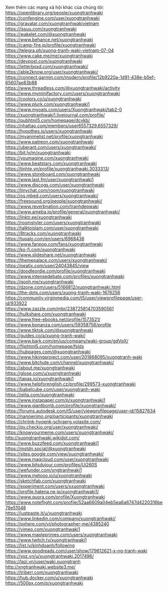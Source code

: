 Xem thêm các mạng xã hội khác của chúng tôi:<br>
<a href="https://openlibrary.org/people/xuongtranhwaki">https://openlibrary.org/people/xuongtranhwaki</a><br>
<a href="https://confengine.com/user/xuongtranhwaki">https://confengine.com/user/xuongtranhwaki</a><br>
<a href="https://gravatar.com/xuongtranhwakivietnam">https://gravatar.com/xuongtranhwakivietnam</a><br>
<a href="https://issuu.com/xuongtranhwaki">https://issuu.com/xuongtranhwaki</a><br>
<a href="https://wakelet.com/@xuongtranhwaki">https://wakelet.com/@xuongtranhwaki</a><br>
<a href="https://www.behance.net/xuongtranhwaki">https://www.behance.net/xuongtranhwaki</a><br>
<a href="https://camp-fire.jp/profile/xuongtranhwaki">https://camp-fire.jp/profile/xuongtranhwaki</a><br>
<a href="https://telegra.ph/xuong-tranh-waki-vietnam-07-04">https://telegra.ph/xuong-tranh-waki-vietnam-07-04</a><br>
<a href="https://www.cake.me/me/xuongtranhwaki">https://www.cake.me/me/xuongtranhwaki</a><br>
<a href="https://devpost.com/xuongtranhwaki">https://devpost.com/xuongtranhwaki</a><br>
<a href="https://letterboxd.com/xuongtranhwaki/">https://letterboxd.com/xuongtranhwaki/</a><br>
<a href="https://able2know.org/user/xuongtranhwaki/">https://able2know.org/user/xuongtranhwaki/</a><br>
<a href="https://connect.garmin.com/modern/profile/12b9220a-1d91-438e-b5ef-65607ae83b88">https://connect.garmin.com/modern/profile/12b9220a-1d91-438e-b5ef-65607ae83b88</a><br>
<a href="https://www.threadless.com/@xuongtranhwaki/activity">https://www.threadless.com/@xuongtranhwaki/activity</a><br>
<a href="https://www.myminifactory.com/users/xuongtranhwaki">https://www.myminifactory.com/users/xuongtranhwaki</a><br>
<a href="https://coolors.co/u/xuongtranhwaki">https://coolors.co/u/xuongtranhwaki</a><br>
<a href="https://www.plurk.com/xuongtranhwaki1">https://www.plurk.com/xuongtranhwaki1</a><br>
<a href="https://www.myoats.com/users/Xuongtranhwaki/tab2-0">https://www.myoats.com/users/Xuongtranhwaki/tab2-0</a><br>
<a href="https://xuongtranhwaki1.livejournal.com/profile/">https://xuongtranhwaki1.livejournal.com/profile/</a><br>
<a href="https://pubhtml5.com/homepage/dcvkb/">https://pubhtml5.com/homepage/dcvkb/</a><br>
<a href="https://nhattao.com/members/user6557329.6557329/">https://nhattao.com/members/user6557329.6557329/</a><br>
<a href="https://hypothes.is/users/xuongtranhwaki">https://hypothes.is/users/xuongtranhwaki</a><br>
<a href="https://myanimelist.net/profile/xuongtranhwaki">https://myanimelist.net/profile/xuongtranhwaki</a><br>
<a href="https://www.patreon.com/xuongtranhwaki">https://www.patreon.com/xuongtranhwaki</a><br>
<a href="https://uberant.com/users/xuongtranhwaki/">https://uberant.com/users/xuongtranhwaki/</a><br>
<a href="https://bit.ly/m/xuongtranhwaki">https://bit.ly/m/xuongtranhwaki</a><br>
<a href="https://youmagine.com/xuongtranhwaki">https://youmagine.com/xuongtranhwaki</a><br>
<a href="https://www.beatstars.com/xuongtranhwaki">https://www.beatstars.com/xuongtranhwaki</a><br>
<a href="https://tinhte.vn/profile/xuongtranhwaki.3033313/">https://tinhte.vn/profile/xuongtranhwaki.3033313/</a><br>
<a href="https://www.storeboard.com/xuongtranhwaki">https://www.storeboard.com/xuongtranhwaki</a><br>
<a href="https://www.last.fm/user/xuongtranhwaki1">https://www.last.fm/user/xuongtranhwaki1</a><br>
<a href="https://www.discogs.com/user/xuongtranhwaki">https://www.discogs.com/user/xuongtranhwaki</a><br>
<a href="https://tinychat.com/room/xuongtranhwaki">https://tinychat.com/room/xuongtranhwaki</a><br>
<a href="https://os.mbed.com/users/xuongtranhwaki/">https://os.mbed.com/users/xuongtranhwaki/</a><br>
<a href="https://freesound.org/people/xuongtranhwaki/">https://freesound.org/people/xuongtranhwaki/</a><br>
<a href="https://www.reverbnation.com/tranhdepwaki">https://www.reverbnation.com/tranhdepwaki</a><br>
<a href="https://www.ameba.jp/profile/general/xuongtranhwaki/">https://www.ameba.jp/profile/general/xuongtranhwaki/</a><br>
<a href="https://linktr.ee/xuongtranhwaki">https://linktr.ee/xuongtranhwaki</a><br>
<a href="https://roomstyler.com/users/xuongtranhwaki">https://roomstyler.com/users/xuongtranhwaki</a><br>
<a href="https://talktoislam.com/user/xuongtranhwaki">https://talktoislam.com/user/xuongtranhwaki</a><br>
<a href="https://8tracks.com/xuongtranhwaki">https://8tracks.com/xuongtranhwaki</a><br>
<a href="https://tupalo.com/en/users/6968436">https://tupalo.com/en/users/6968436</a><br>
<a href="https://www.fanpop.com/fans/xuongtranhwaki">https://www.fanpop.com/fans/xuongtranhwaki</a><br>
<a href="https://ko-fi.com/xuongtranhwaki">https://ko-fi.com/xuongtranhwaki</a><br>
<a href="https://www.slideshare.net/xuongtranhwaki">https://www.slideshare.net/xuongtranhwaki</a><br>
<a href="https://themepalace.com/users/xuongtranhwaki/">https://themepalace.com/users/xuongtranhwaki/</a><br>
<a href="https://peatix.com/user/24043845/view">https://peatix.com/user/24043845/view</a><br>
<a href="https://doodleordie.com/profile/xuongtranhwaki">https://doodleordie.com/profile/xuongtranhwaki</a><br>
<a href="https://www.intensedebate.com/profiles/xuongtranhwaki">https://www.intensedebate.com/profiles/xuongtranhwaki</a><br>
<a href="https://qooh.me/xuongtranhwaki">https://qooh.me/xuongtranhwaki</a><br>
<a href="https://dzone.com/users/5166812/xuongtranhwaki.html">https://dzone.com/users/5166812/xuongtranhwaki.html</a><br>
<a href="https://the-dots.com/users/xuong-tranh-waki-1676256">https://the-dots.com/users/xuong-tranh-waki-1676256</a><br>
<a href="https://community.virginmedia.com/t5/user/viewprofilepage/user-id/933922">https://community.virginmedia.com/t5/user/viewprofilepage/user-id/933922</a><br>
<a href="https://www.zazzle.com/mbr/238725814703590561">https://www.zazzle.com/mbr/238725814703590561</a><br>
<a href="https://hulkshare.com/xuongtranhwaki">https://hulkshare.com/xuongtranhwaki</a><br>
<a href="https://www.free-ebooks.net/profile/1573521/">https://www.free-ebooks.net/profile/1573521/</a><br>
<a href="https://www.bonanza.com/users/59358756/profile">https://www.bonanza.com/users/59358756/profile</a><br>
<a href="https://www.tiktok.com/@xuongtranhwaki">https://www.tiktok.com/@xuongtranhwaki</a><br>
<a href="https://guides.co/a/xuong-tranh-waki/">https://guides.co/a/xuong-tranh-waki/</a><br>
<a href="https://www.bark.com/en/us/company/waki-group/gdVqX/">https://www.bark.com/en/us/company/waki-group/gdVqX/</a><br>
<a href="https://fliphtml5.com/homepage/fslds">https://fliphtml5.com/homepage/fslds</a><br>
<a href="https://hubpages.com/@xuongtranhwaki">https://hubpages.com/@xuongtranhwaki</a><br>
<a href="https://www.hikingproject.com/user/201868095/xuongtranh-waki">https://www.hikingproject.com/user/201868095/xuongtranh-waki</a><br>
<a href="https://www.bitchute.com/channel/xuongtranhwaki/">https://www.bitchute.com/channel/xuongtranhwaki/</a><br>
<a href="https://about.me/xuongtranhwaki">https://about.me/xuongtranhwaki</a><br>
<a href="https://glose.com/u/xuongtranhwaki">https://glose.com/u/xuongtranhwaki</a><br>
<a href="https://tapas.io/xuongtranhwaki1">https://tapas.io/xuongtranhwaki1</a><br>
<a href="https://www.helpforenglish.cz/profile/299573-xuongtranhwaki">https://www.helpforenglish.cz/profile/299573-xuongtranhwaki</a><br>
<a href="https://babelcube.com/user/xuongtranh-waki">https://babelcube.com/user/xuongtranh-waki</a><br>
<a href="https://qiita.com/xuongtranhwaki">https://qiita.com/xuongtranhwaki</a><br>
<a href="https://www.instapaper.com/p/xuongtranhwaki1">https://www.instapaper.com/p/xuongtranhwaki1</a><br>
<a href="https://www.giantbomb.com/profile/xuongtranhwaki/">https://www.giantbomb.com/profile/xuongtranhwaki/</a><br>
<a href="https://forums.autodesk.com/t5/user/viewprofilepage/user-id/15827634">https://forums.autodesk.com/t5/user/viewprofilepage/user-id/15827634</a><br>
<a href="https://nanowrimo.org/participants/xuongtranhwaki">https://nanowrimo.org/participants/xuongtranhwaki</a><br>
<a href="https://chriink-hyoenk-schraerg.yolasite.com/">https://chriink-hyoenk-schraerg.yolasite.com/</a><br>
<a href="https://py.checkio.org/user/xuongtranhwaki/">https://py.checkio.org/user/xuongtranhwaki/</a><br>
<a href="https://knowyourmeme.com/users/xuongtranhwaki/">https://knowyourmeme.com/users/xuongtranhwaki/</a><br>
<a href="http://xuongtranhwaki.wikidot.com/">http://xuongtranhwaki.wikidot.com/</a><br>
<a href="https://www.buzzfeed.com/xuongtranhwaki1">https://www.buzzfeed.com/xuongtranhwaki1</a><br>
<a href="https://mstdn.social/@xuongtranhwaki">https://mstdn.social/@xuongtranhwaki</a><br>
<a href="https://sites.google.com/view/xuongtranhwaki/">https://sites.google.com/view/xuongtranhwaki/</a><br>
<a href="https://www.magcloud.com/user/xuongtranhwaki">https://www.magcloud.com/user/xuongtranhwaki</a><br>
<a href="https://www.bitsdujour.com/profiles/Ui260S">https://www.bitsdujour.com/profiles/Ui260S</a><br>
<a href="https://wefunder.com/xngtranhwaki1">https://wefunder.com/xngtranhwaki1</a><br>
<a href="https://www.metooo.io/u/xuongtranhwaki">https://www.metooo.io/u/xuongtranhwaki</a><br>
<a href="https://sketchfab.com/xuongtranhwaki">https://sketchfab.com/xuongtranhwaki</a><br>
<a href="https://experiment.com/users/xxuongtranhwaki">https://experiment.com/users/xxuongtranhwaki</a><br>
<a href="https://profile.hatena.ne.jp/xuongtranhwaki1/">https://profile.hatena.ne.jp/xuongtranhwaki1/</a><br>
<a href="https://www.quora.com/profile/Xuongtranhwaki">https://www.quora.com/profile/Xuongtranhwaki</a><br>
<a href="https://www.noteflight.com/profile/52aa6609a04eb5ea6a6747d4220316be78e51048">https://www.noteflight.com/profile/52aa6609a04eb5ea6a6747d4220316be78e51048</a><br>
<a href="https://justpaste.it/u/xuongtranhwaki">https://justpaste.it/u/xuongtranhwaki</a><br>
<a href="https://www.linkedin.com/company/xuongtranhwaki/">https://www.linkedin.com/company/xuongtranhwaki/</a><br>
<a href="https://pxhere.com/vi/photographer-me/4385240">https://pxhere.com/vi/photographer-me/4385240</a><br>
<a href="https://vimeo.com/xuongtranhwaki1">https://vimeo.com/xuongtranhwaki1</a><br>
<a href="https://www.mapleprimes.com/users/xuongtranhwaki">https://www.mapleprimes.com/users/xuongtranhwaki</a><br>
<a href="https://www.twitch.tv/xuongtranhwaki1">https://www.twitch.tv/xuongtranhwaki1</a><br>
<a href="https://list.ly/kinhdoanh/following">https://list.ly/kinhdoanh/following</a><br>
<a href="https://www.goodreads.com/user/show/179612621-x-ng-tranh-waki">https://www.goodreads.com/user/show/179612621-x-ng-tranh-waki</a><br>
<a href="https://voz.vn/u/xuongtranhwaki.2017496/">https://voz.vn/u/xuongtranhwaki.2017496/</a><br>
<a href="https://lazi.vn/user/waki.xuongtranh">https://lazi.vn/user/waki.xuongtranh</a><br>
<a href="http://xngtranhwaki.website3.me/">http://xngtranhwaki.website3.me/</a><br>
<a href="https://triberr.com/xuongtranhwaki">https://triberr.com/xuongtranhwaki</a><br>
<a href="https://hub.docker.com/u/xuongtranhwaki">https://hub.docker.com/u/xuongtranhwaki</a><br>
<a href="https://500px.com/p/xuongtranhwaki">https://500px.com/p/xuongtranhwaki</a><br>

